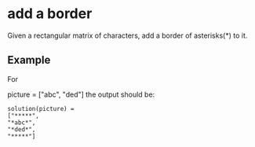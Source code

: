 # add a border
Given a rectangular matrix of characters, add a border of asterisks(*) to it.

## Example

For

picture = ["abc",
"ded"]
the output should be:
```
solution(picture) = 
["*****",
"*abc*",
"*ded*",
"*****"]
```
